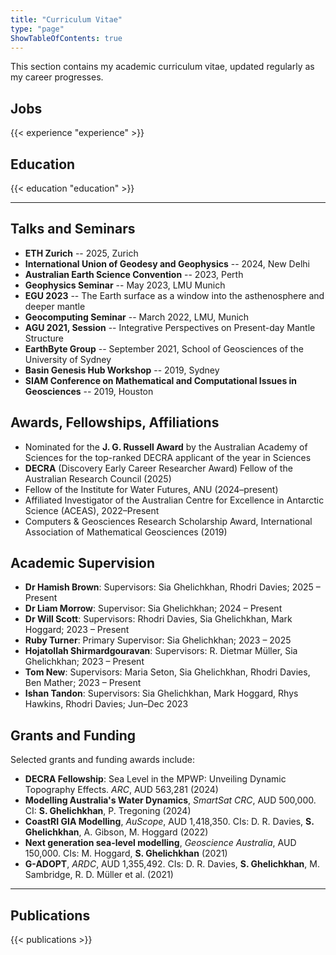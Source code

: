 ```yaml
---
title: "Curriculum Vitae"
type: "page"
ShowTableOfContents: true
---
```


This section contains my academic curriculum vitae, updated regularly as my career progresses.

## Jobs

{{< experience "experience" >}}

## Education

{{< education "education" >}}

---

## Talks and Seminars

- **ETH Zurich** -- 2025, Zurich
- **International Union of Geodesy and Geophysics** -- 2024, New Delhi
- **Australian Earth Science Convention** -- 2023, Perth
- **Geophysics Seminar** -- May 2023, LMU Munich
- **EGU 2023** -- The Earth surface as a window into the asthenosphere and deeper mantle
- **Geocomputing Seminar** -- March 2022, LMU, Munich
- **AGU 2021, Session** -- Integrative Perspectives on Present-day Mantle Structure
- **EarthByte Group** -- September 2021, School of Geosciences of the University of Sydney
- **Basin Genesis Hub Workshop** -- 2019, Sydney
- **SIAM Conference on Mathematical and Computational Issues in Geosciences** -- 2019, Houston

## Awards, Fellowships, Affiliations

- Nominated for the **J. G. Russell Award** by the Australian Academy of Sciences for the top-ranked DECRA applicant of the year in Sciences
- **DECRA** (Discovery Early Career Researcher Award) Fellow of the Australian Research Council (2025)
- Fellow of the Institute for Water Futures, ANU (2024–present)
- Affiliated Investigator of the Australian Centre for Excellence in Antarctic Science (ACEAS), 2022–Present
- Computers & Geosciences Research Scholarship Award, International Association of Mathematical Geosciences (2019)

## Academic Supervision

- **Dr Hamish Brown**: Supervisors: Sia Ghelichkhan, Rhodri Davies; 2025 – Present
- **Dr Liam Morrow**: Supervisor: Sia Ghelichkhan; 2024 – Present
- **Dr Will Scott**: Supervisors: Rhodri Davies, Sia Ghelichkhan, Mark Hoggard; 2023 – Present
- **Ruby Turner**: Primary Supervisor: Sia Ghelichkhan; 2023 – 2025
- **Hojatollah Shirmardgouravan**: Supervisors: R. Dietmar Müller, Sia Ghelichkhan; 2023 – Present
- **Tom New**: Supervisors: Maria Seton, Sia Ghelichkhan, Rhodri Davies, Ben Mather; 2023 – Present
- **Ishan Tandon**: Supervisors: Sia Ghelichkhan, Mark Hoggard, Rhys Hawkins, Rhodri Davies; Jun–Dec 2023

## Grants and Funding

Selected grants and funding awards include:

- **DECRA Fellowship**: Sea Level in the MPWP: Unveiling Dynamic Topography Effects. *ARC*, AUD 563,281 (2024)
- **Modelling Australia's Water Dynamics**, *SmartSat CRC*, AUD 500,000. CI: **S. Ghelichkhan**, P. Tregoning (2024)
- **CoastRI GIA Modelling**, *AuScope*, AUD 1,418,350. CIs: D. R. Davies, **S. Ghelichkhan**, A. Gibson, M. Hoggard (2022)
- **Next generation sea-level modelling**, *Geoscience Australia*, AUD 150,000. CIs: M. Hoggard, **S. Ghelichkhan** (2021)
- **G-ADOPT**, *ARDC*, AUD 1,355,492. CIs: D. R. Davies, **S. Ghelichkhan**, M. Sambridge, R. D. Müller et al. (2021)

---

## Publications

{{< publications >}}